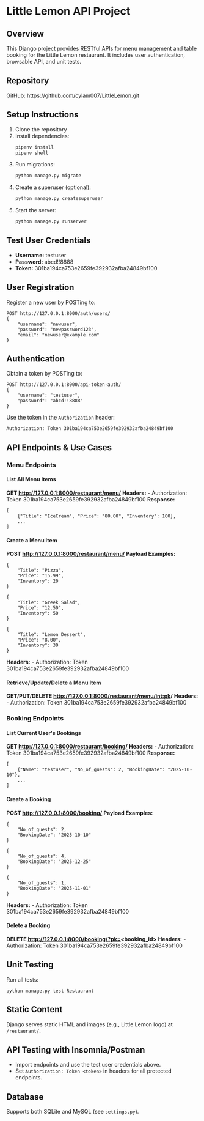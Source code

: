 
# Little Lemon API Project

## Overview
This Django project provides RESTful APIs for menu management and table booking for the Little Lemon restaurant. It includes user authentication, browsable API, and unit tests.

## Repository
GitHub: https://github.com/cylam007/LittleLemon.git

## Setup Instructions
1. Clone the repository
2. Install dependencies:
	 ```bash
	 pipenv install
	 pipenv shell
	 ```
3. Run migrations:
	 ```bash
	 python manage.py migrate
	 ```
4. Create a superuser (optional):
	 ```bash
	 python manage.py createsuperuser
	 ```
5. Start the server:
	 ```bash
	 python manage.py runserver
	 ```

## Test User Credentials
- **Username:** testuser
- **Password:** abcd!!8888
- **Token:** 301ba194ca753e2659fe392932afba24849bf100


## User Registration
Register a new user by POSTing to:
```
POST http://127.0.0.1:8000/auth/users/
{
	"username": "newuser",
	"password": "newpassword123",
	"email": "newuser@example.com"
}
```

## Authentication
Obtain a token by POSTing to:
```
POST http://127.0.0.1:8000/api-token-auth/
{
	"username": "testuser",
	"password": "abcd!!8888"
}
```
Use the token in the `Authorization` header:
```
Authorization: Token 301ba194ca753e2659fe392932afba24849bf100
```

## API Endpoints & Use Cases


### Menu Endpoints

#### List All Menu Items
**GET http://127.0.0.1:8000/restaurant/menu/**
**Headers:**
	- Authorization: Token 301ba194ca753e2659fe392932afba24849bf100
**Response:**
```
[
	{"Title": "IceCream", "Price": "80.00", "Inventory": 100},
	...
]
```


#### Create a Menu Item
**POST http://127.0.0.1:8000/restaurant/menu/**
**Payload Examples:**
```
{
	"Title": "Pizza",
	"Price": "15.99",
	"Inventory": 20
}

{
	"Title": "Greek Salad",
	"Price": "12.50",
	"Inventory": 50
}

{
	"Title": "Lemon Dessert",
	"Price": "8.00",
	"Inventory": 30
}
```
**Headers:**
	- Authorization: Token 301ba194ca753e2659fe392932afba24849bf100

#### Retrieve/Update/Delete a Menu Item
**GET/PUT/DELETE http://127.0.0.1:8000/restaurant/menu/<int:pk>/**
**Headers:**
	- Authorization: Token 301ba194ca753e2659fe392932afba24849bf100

### Booking Endpoints

#### List Current User's Bookings
**GET http://127.0.0.1:8000/restaurant/booking/**
**Headers:**
	- Authorization: Token 301ba194ca753e2659fe392932afba24849bf100
**Response:**
```
[
	{"Name": "testuser", "No_of_guests": 2, "BookingDate": "2025-10-10"},
	...
]
```


#### Create a Booking
**POST http://127.0.0.1:8000/booking/**
**Payload Examples:**
```
{
	"No_of_guests": 2,
	"BookingDate": "2025-10-10"
}

{
	"No_of_guests": 4,
	"BookingDate": "2025-12-25"
}

{
	"No_of_guests": 1,
	"BookingDate": "2025-11-01"
}
```
**Headers:**
	- Authorization: Token 301ba194ca753e2659fe392932afba24849bf100

#### Delete a Booking
**DELETE http://127.0.0.1:8000/booking/?pk=<booking_id>**
**Headers:**
	- Authorization: Token 301ba194ca753e2659fe392932afba24849bf100

## Unit Testing
Run all tests:
```
python manage.py test Restaurant
```

## Static Content
Django serves static HTML and images (e.g., Little Lemon logo) at `/restaurant/`.

## API Testing with Insomnia/Postman
- Import endpoints and use the test user credentials above.
- Set `Authorization: Token <token>` in headers for all protected endpoints.

## Database
Supports both SQLite and MySQL (see `settings.py`).